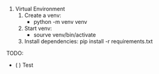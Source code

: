1. Virtual Environment
   1. Create a venv:
      - python -m venv venv
   2. Start venv:
      - sourve venv/bin/activate
   3. Install dependencies:
      pip install -r requirements.txt

TODO:

- ( ) Test
